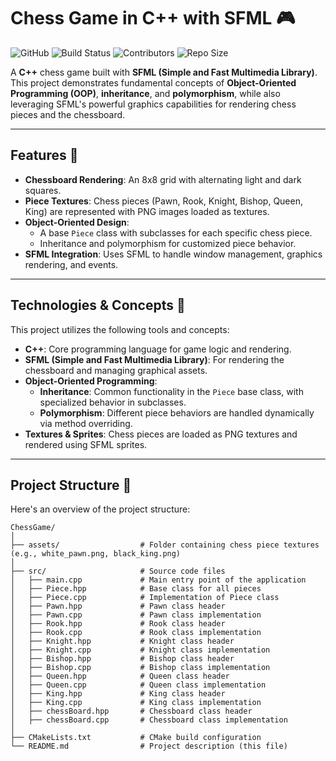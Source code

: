 # Chess Game in C++ with SFML 🎮

![GitHub](https://img.shields.io/github/license/Adil2723/ChessGame?color=blue)
![Build Status](https://img.shields.io/badge/build-passing-brightgreen)
![Contributors](https://img.shields.io/github/contributors/Adil2723/ChessGame?color=yellow)
![Repo Size](https://img.shields.io/github/repo-size/Adil2723/ChessGame?color=orange)

A **C++** chess game built with **SFML (Simple and Fast Multimedia Library)**. This project demonstrates fundamental concepts of **Object-Oriented Programming (OOP)**, **inheritance**, and **polymorphism**, while also leveraging SFML's powerful graphics capabilities for rendering chess pieces and the chessboard.

---

## Features 🌟

- **Chessboard Rendering**: An 8x8 grid with alternating light and dark squares.
- **Piece Textures**: Chess pieces (Pawn, Rook, Knight, Bishop, Queen, King) are represented with PNG images loaded as textures.
- **Object-Oriented Design**:
  - A base `Piece` class with subclasses for each specific chess piece.
  - Inheritance and polymorphism for customized piece behavior.
- **SFML Integration**: Uses SFML to handle window management, graphics rendering, and events.

---

## Technologies & Concepts 🔧

This project utilizes the following tools and concepts:

- **C++**: Core programming language for game logic and rendering.
- **SFML (Simple and Fast Multimedia Library)**: For rendering the chessboard and managing graphical assets.
- **Object-Oriented Programming**:
  - **Inheritance**: Common functionality in the `Piece` base class, with specialized behavior in subclasses.
  - **Polymorphism**: Different piece behaviors are handled dynamically via method overriding.
- **Textures & Sprites**: Chess pieces are loaded as PNG textures and rendered using SFML sprites.

---

## Project Structure 📂

Here's an overview of the project structure:

```plaintext
ChessGame/
│
├── assets/                  # Folder containing chess piece textures (e.g., white_pawn.png, black_king.png)
│
├── src/                     # Source code files
│   ├── main.cpp             # Main entry point of the application
│   ├── Piece.hpp            # Base class for all pieces
│   ├── Piece.cpp            # Implementation of Piece class
│   ├── Pawn.hpp             # Pawn class header
│   ├── Pawn.cpp             # Pawn class implementation
│   ├── Rook.hpp             # Rook class header
│   ├── Rook.cpp             # Rook class implementation
│   ├── Knight.hpp           # Knight class header
│   ├── Knight.cpp           # Knight class implementation
│   ├── Bishop.hpp           # Bishop class header
│   ├── Bishop.cpp           # Bishop class implementation
│   ├── Queen.hpp            # Queen class header
│   ├── Queen.cpp            # Queen class implementation
│   ├── King.hpp             # King class header
│   ├── King.cpp             # King class implementation
│   ├── chessBoard.hpp       # Chessboard class header
│   ├── chessBoard.cpp       # Chessboard class implementation
│
├── CMakeLists.txt           # CMake build configuration
└── README.md                # Project description (this file)
